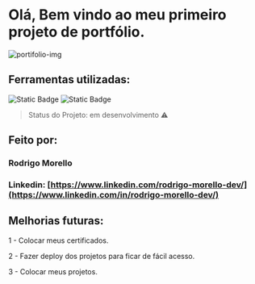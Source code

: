 
# Olá, Bem vindo ao meu primeiro projeto de portfólio. 

![portifolio-img](https://github.com/user-attachments/assets/b6d6c1c2-6ecd-49f6-a935-ea97b4a3e0f2)

## Ferramentas utilizadas:

<p>
 <img alt="Static Badge" src="https://img.shields.io/badge/HTML-red">
 <img alt="Static Badge" src="https://img.shields.io/badge/CSS-blue">
</p>

> Status do Projeto: em desenvolvimento :warning:

## Feito por:

### Rodrigo Morello

### Linkedin: [https://www.linkedin.com/rodrigo-morello-dev/](https://www.linkedin.com/in/rodrigo-morello-dev/)

## Melhorias futuras:

1 - Colocar meus certificados.

2 - Fazer deploy dos projetos para ficar de fácil acesso.

3 - Colocar meus projetos.

